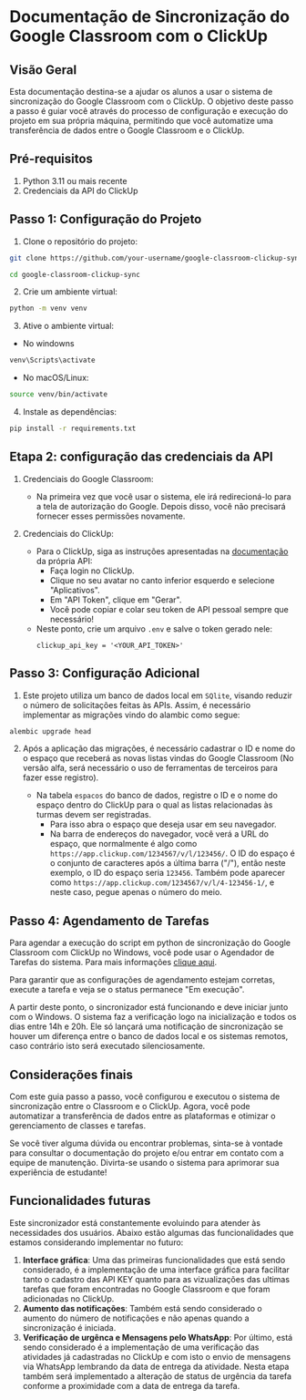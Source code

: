# Documentação de Sincronização do Google Classroom com o ClickUp

## Visão Geral

Esta documentação destina-se a ajudar os alunos a usar o sistema de
sincronização do Google Classroom com o ClickUp. O objetivo deste passo a
passo é guiar você através do processo de configuração e execução do projeto
em sua própria máquina, permitindo que você automatize uma transferência de
dados entre o Google Classroom e o ClickUp.

## Pré-requisitos

1. Python 3.11 ou mais recente
2. Credenciais da API do ClickUp

## Passo 1: Configuração do Projeto

1. Clone o repositório do projeto:
```bash
git clone https://github.com/your-username/google-classroom-clickup-sync.git

cd google-classroom-clickup-sync
```

2. Crie um ambiente virtual:
```bash
python -m venv venv
```

3. Ative o ambiente virtual:

- No windowns

```bash
venv\Scripts\activate
```

- No macOS/Linux:

```bash
source venv/bin/activate
```

4. Instale as dependências:

```bash
pip install -r requirements.txt
```

## Etapa 2: configuração das credenciais da API

1. Credenciais do Google Classroom:
     - Na primeira vez que você usar o sistema, ele irá redirecioná-lo para a 
        tela de autorização do Google. Depois disso, você não precisará 
        fornecer esses permissões novamente.

2. Credenciais do ClickUp:
     - Para o ClickUp, siga as instruções apresentadas na [documentação](https://clickup.com/api/developer-portal/authentication/) da 
        própria API:
       - Faça login no ClickUp.
       - Clique no seu avatar no canto inferior esquerdo e selecione "Aplicativos".
       - Em "API Token", clique em "Gerar".
       - Você pode copiar e colar seu token de API pessoal sempre que necessário!
     - Neste ponto, crie um arquivo `.env` e salve o token gerado nele:
       ```
       clickup_api_key = '<YOUR_API_TOKEN>'
       ```

## Passo 3: Configuração Adicional

1. Este projeto utiliza um banco de dados local em ``SQlite``, visando reduzir 
    o número de solicitações feitas às APIs. Assim, é necessário implementar 
    as migrações vindo do alambic como segue:

```bash
alembic upgrade head
```

2. Após a aplicação das migrações, é necessário cadastrar o ID e nome do
    o espaço que receberá as novas listas vindas do Google Classroom (No
    versão alfa, será necessário o uso de ferramentas de terceiros para fazer
    esse registro).

   - Na tabela ``espacos`` do banco de dados, registre o ID e o nome do
   espaço dentro do ClickUp para o qual as listas relacionadas às turmas
   devem ser registradas.
     - Para isso abra o espaço que deseja usar em seu navegador.
     - Na barra de endereços do navegador, você verá a URL do espaço, que 
     normalmente é algo como `https://app.clickup.com/1234567/v/l/123456/`.
     O ID do espaço é o conjunto de caracteres após a última barra ("/"),
     então neste exemplo, o ID do espaço seria `123456`. Também pode aparecer
     como `https://app.clickup.com/1234567/v/l/4-123456-1/`, e neste
     caso, pegue apenas o número do meio.

## Passo 4: Agendamento de Tarefas

Para agendar a execução do script em python de sincronização do Google
Classroom com ClickUp no Windows, você pode usar o Agendador de Tarefas do sistema. Para mais
informações [clique aqui](https://github.com/BrunoFurlanetto/ClickUp_Classroom_Sync/blob/main/docs/agendamento_tarefa_windows.md).

Para garantir que as configurações de agendamento estejam corretas, execute a tarefa e veja se
o status permanece "Em execução".

A partir deste ponto, o sincronizador está funcionando e deve iniciar junto com
o Windows. O sistema faz a verificação logo na inicialização e todos os dias 
entre 14h e 20h. Ele só lançará uma notificação de sincronização se houver um
diferença entre o banco de dados local e os sistemas remotos, caso contrário isto
será executado silenciosamente.

## Considerações finais

Com este guia passo a passo, você configurou e executou o sistema de 
sincronização entre o Classroom e o ClickUp. Agora, você pode automatizar a 
transferência de dados entre as plataformas e otimizar o gerenciamento de 
classes e tarefas.

Se você tiver alguma dúvida ou encontrar problemas, sinta-se à vontade para 
consultar o documentação do projeto e/ou entrar em contato com a equipe de 
manutenção. Divirta-se usando o sistema para aprimorar sua experiência de 
estudante!

## Funcionalidades futuras

Este sincronizador está constantemente evoluindo para atender às necessidades dos 
usuários. Abaixo estão algumas das funcionalidades que estamos considerando 
implementar no futuro:

1. **Interface gráfica**: Uma das primeiras funcionalidades que está sendo considerado,
é a implementação de uma interface gráfica para facilitar tanto o cadastro das API KEY
quanto para as vizualizações das ultimas tarefas que foram encontradas no Google
Classroom e que foram adicionadas no ClickUp.
2. **Aumento das notificações**: Também está sendo considerado o aumento do número de
notificações e não apenas quando a sincronização é iniciada.
3. **Verificação de urgênca e Mensagens pelo WhatsApp**: Por último, está sendo 
considerado é a implementação de uma verificação das atividades já cadastradas no
ClickUp e com isto o envio de mensagens via WhatsApp lembrando da data de entrega da
atividade. Nesta etapa também será implementado a alteração de status de urgência da
tarefa conforme a proximidade com a data de entrega da tarefa.
